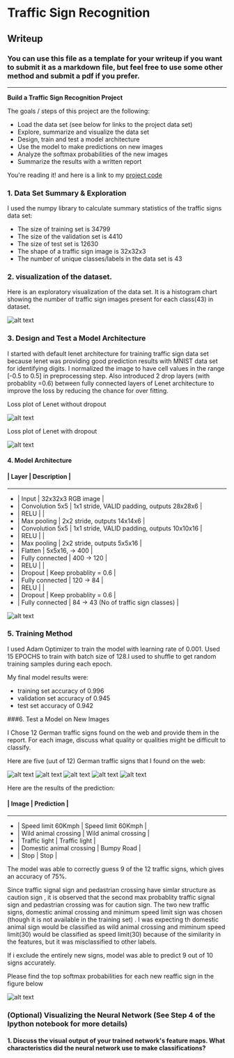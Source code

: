 # **Traffic Sign Recognition** 

## Writeup

### You can use this file as a template for your writeup if you want to submit it as a markdown file, but feel free to use some other method and submit a pdf if you prefer.

---

**Build a Traffic Sign Recognition Project**

The goals / steps of this project are the following:
* Load the data set (see below for links to the project data set)
* Explore, summarize and visualize the data set
* Design, train and test a model architecture
* Use the model to make predictions on new images
* Analyze the softmax probabilities of the new images
* Summarize the results with a written report


[//]: # (Image References)

[image4]: ./test_images/001.jpg "Traffic Sign 1"
[image5]: ./test_images/005.jpg "Traffic Sign 1"
[image6]: ./test_images/010.jpg "Traffic Sign 3"
[image7]: ./test_images/008.jpg "Traffic Sign 4"
[image8]: ./test_images/012.jpg "Traffic Sign 5"
[image9]: ./examples/Traffic_sign_class_hist.png "Traffic sign Histogram"
[image10]: ./examples/Lenet_mod.png "Modified Lenet"
[image11]: ./loss_plot_Lenet.png "Loss plot Lenet"
[image12]: ./loss_plot_Lenet_dropout.png "Loss plot Lenet with Dropout"
[image13]: ./softmax-prob.png "Soft Max Probability"


You're reading it! and here is a link to my [project code](https://github.com/gijopeter/CarND-Traffic-Sign-Classifier-Project/blob/master/Traffic_Sign_Classifier.ipynb)

### 1. Data Set Summary & Exploration

I used the numpy library to calculate summary statistics of the traffic
signs data set:

* The size of training set is 34799
* The size of the validation set is 4410
* The size of test set is 12630
* The shape of a traffic sign image is 32x32x3
* The number of unique classes/labels in the data set is 43

### 2. visualization of the dataset.

Here is an exploratory visualization of the data set. It is a histogram chart showing the number of traffic sign images present for each class(43) in dataset.

![alt text][image9]

### 3. Design and Test a Model Architecture

I started with default lenet architecture for training traffic sign data set because lenet was providing good prediction results with MNIST data set for identifying digits. I normalized the image to have cell values in the range [-0.5 to 0.5] in preprocessing step. Also introduced 2 drop layers (with probablity =0.6) between fully connected layers of Lenet architecture to improve the loss by reducing the chance for over fitting.

Loss plot of Lenet without dropout

![alt text][image11]

Loss plot of Lenet with dropout

![alt text][image12]


#### 4. Model Architecture


#### | Layer         		|     Description	        					|   ####

----------

- | Input         		| 32x32x3 RGB image   							| 
- | Convolution 5x5     | 1x1 stride, VALID padding, outputs 28x28x6 	|
- | RELU				|												|
- | Max pooling	      	| 2x2 stride,  outputs 14x14x6 					|
- | Convolution 5x5	    | 1x1 stride, VALID padding, outputs 10x10x16   |
- | RELU				|												|
- | Max pooling	      	| 2x2 stride,  outputs 5x5x16 					|
- | Flatten	      		| 5x5x16,  -> 400 								|
- | Fully connected		| 400 -> 120        							|
- | RELU				|												|
- | Dropout				| Keep probablity = 0.6							|
- | Fully connected		| 120 -> 84        								|
- | RELU				|												|
- | Dropout				| Keep probablity = 0.6							|
- | Fully connected		| 84 -> 43 (No of traffic sign classes)			|


![alt text][image10]

### 5. Training Method
I used Adam Optimizer to train the model with learning rate of 0.001. Used 15 EPOCHS to train with batch size of 128.I used to shuffle to get random training samples during each epoch.


My final model results were:

- training set accuracy of 0.996
- validation set accuracy of 0.945 
-  test set accuracy of 0.942

 

###6. Test a Model on New Images

I Chose 12 German traffic signs found on the web and provide them in the report. For each image, discuss what quality or qualities might be difficult to classify.

Here are five (uut of 12) German traffic signs that I found on the web:

![alt text][image4] ![alt text][image5] ![alt text][image6] 
![alt text][image7] ![alt text][image8]



Here are the results of the prediction:

#### | Image			        |     Prediction	        					| 

----------

- | Speed limit  60Kmph			| Speed limit  60Kmph	   							| 
- | Wild animal crossing    	| Wild animal crossing								|
- | Traffic light				| Traffic light										|
- | Domestic animal crossing	| Bumpy Road					 				|
- | Stop						| Stop      										|


The model was able to correctly guess 9 of the 12 traffic signs, which gives an accuracy of 75%. 

Since traffic signal sign and pedastrian crossing have simlar structure as caution sign , it is observed that the second max probablity  traffic signal sign and pedastrian crossing was for caution sign. The two new traffic signs,  domestic animal crossing and minimum speed limit sign was chosen (though it is not available in the training set) . I was expecting th domestic animal sign would be classified as wild animal crossing and miminum speed limit(30) would be classified as speed limit(30) because of the similarity in the features, but it was misclassified to other labels. 

If i exclude the entirely new signs, model was able to predict 9 out of 10 signs accurately.

Please find the top softmax probabilities for each new reaffic sign in the figure below 


![alt text][image13]

### (Optional) Visualizing the Neural Network (See Step 4 of the Ipython notebook for more details)
#### 1. Discuss the visual output of your trained network's feature maps. What characteristics did the neural network use to make classifications?


